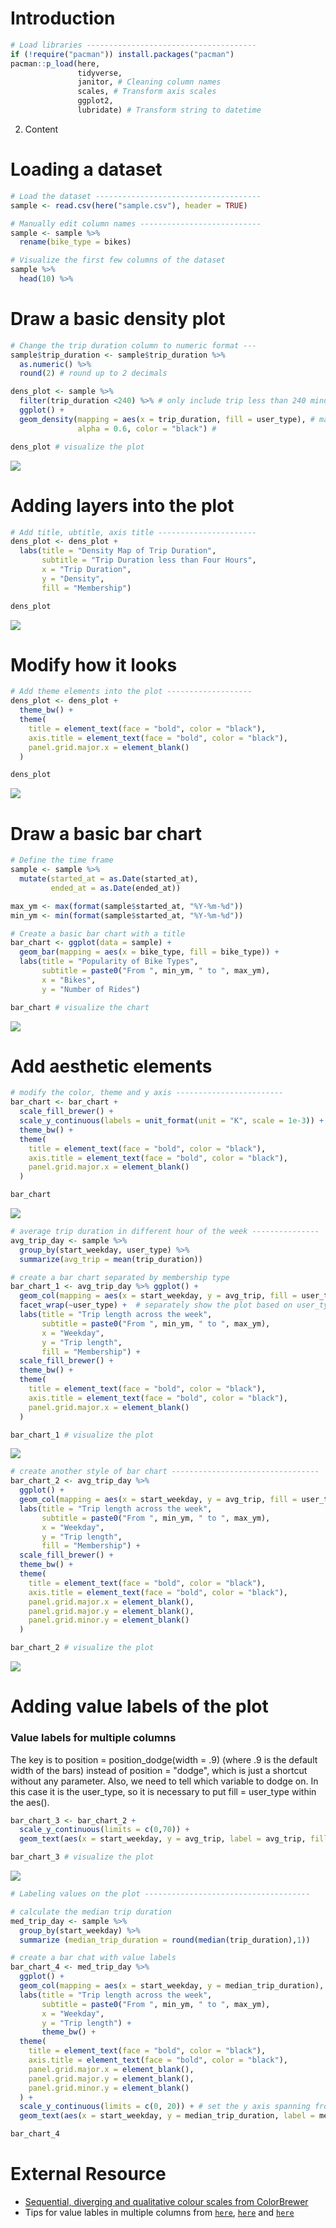 # Introduction

```r
# Load libraries --------------------------------------
if (!require("pacman")) install.packages("pacman")
pacman::p_load(here,  
               tidyverse, 
               janitor, # Cleaning column names  
               scales, # Transform axis scales
               ggplot2,
               lubridate) # Transform string to datetime    
```

2. Content

# Loading a dataset
```r
# Load the dataset -------------------------------------
sample <- read.csv(here("sample.csv"), header = TRUE)

# Manually edit column names ---------------------------
sample <- sample %>%
  rename(bike_type = bikes)

# Visualize the first few columns of the dataset
sample %>%
  head(10) %>%
```

# Draw a basic density plot
```r
# Change the trip duration column to numeric format ---
sample$trip_duration <- sample$trip_duration %>%
  as.numeric() %>%
  round(2) # round up to 2 decimals

dens_plot <- sample %>%
  filter(trip_duration <240) %>% # only include trip less than 240 minutes
  ggplot() +
  geom_density(mapping = aes(x = trip_duration, fill = user_type), # mapping the x axis and the legend
               alpha = 0.6, color = "black") # 

dens_plot # visualize the plot
```
![](https://github.com/tomtomhuang/R_Notes/blob/main/Notes/ggplot_visualization/figure/Dense_plot_1.jpeg)

# Adding layers into the plot
```r
# Add title, ubtitle, axis title ----------------------
dens_plot <- dens_plot +
  labs(title = "Density Map of Trip Duration", 
       subtitle = "Trip Duration less than Four Hours",
       x = "Trip Duration",
       y = "Density",
       fill = "Membership")

dens_plot
```
![](https://github.com/tomtomhuang/R_Notes/blob/main/Notes/ggplot_visualization/figure/Dense_plot_2.jpeg)

# Modify how it looks
```r
# Add theme elements into the plot -------------------
dens_plot <- dens_plot +
  theme_bw() +
  theme(
    title = element_text(face = "bold", color = "black"),
    axis.title = element_text(face = "bold", color = "black"),
    panel.grid.major.x = element_blank()
  )

dens_plot
```
![](https://github.com/Lingxi-HUANG/R_Notes/blob/main/Notes/ggplot_visualization/figure/Dense_plot.jpeg)

# Draw a basic bar chart
```r
# Define the time frame
sample <- sample %>%
  mutate(started_at = as.Date(started_at),
         ended_at = as.Date(ended_at))

max_ym <- max(format(sample$started_at, "%Y-%m-%d"))
min_ym <- min(format(sample$started_at, "%Y-%m-%d"))

# Create a basic bar chart with a title
bar_chart <- ggplot(data = sample) +
  geom_bar(mapping = aes(x = bike_type, fill = bike_type)) +
  labs(title = "Popularity of Bike Types",
       subtitle = paste0("From ", min_ym, " to ", max_ym),
       x = "Bikes",
       y = "Number of Rides")

bar_chart # visualize the chart
```
![](https://github.com/Lingxi-HUANG/R_Notes/blob/main/Notes/ggplot_visualization/figure/Bar_chart.jpeg)

# Add aesthetic elements
```r
# modify the color, theme and y axis ------------------------
bar_chart <- bar_chart +
  scale_fill_brewer() +
  scale_y_continuous(labels = unit_format(unit = "K", scale = 1e-3)) +
  theme_bw() +
  theme(
    title = element_text(face = "bold", color = "black"),
    axis.title = element_text(face = "bold", color = "black"),
    panel.grid.major.x = element_blank()
  )

bar_chart
```
![](https://github.com/Lingxi-HUANG/R_Notes/blob/main/Notes/ggplot_visualization/figure/Bar_chart_2.jpeg)

```r
# average trip duration in different hour of the week ---------------
avg_trip_day <- sample %>%
  group_by(start_weekday, user_type) %>%
  summarize(avg_trip = mean(trip_duration))

# create a bar chart separated by membership type
bar_chart_1 <- avg_trip_day %>% ggplot() +
  geom_col(mapping = aes(x = start_weekday, y = avg_trip, fill = user_type)) +
  facet_wrap(~user_type) +  # separately show the plot based on user_type
  labs(title = "Trip length across the week",
       subtitle = paste0("From ", min_ym, " to ", max_ym),
       x = "Weekday",
       y = "Trip length",
       fill = "Membership") +
  scale_fill_brewer() + 
  theme_bw() +
  theme(
    title = element_text(face = "bold", color = "black"),
    axis.title = element_text(face = "bold", color = "black"),
    panel.grid.major.x = element_blank()
  )

bar_chart_1 # visualize the plot
```
![](https://github.com/tomtomhuang/R_Notes/blob/main/Notes/ggplot_visualization/figure/Bar_chart_3.jpeg)


```r
# create another style of bar chart ---------------------------------
bar_chart_2 <- avg_trip_day %>% 
  ggplot() +
  geom_col(mapping = aes(x = start_weekday, y = avg_trip, fill = user_type), position = position_dodge(width = 0.9)) +
  labs(title = "Trip length across the week",
       subtitle = paste0("From ", min_ym, " to ", max_ym),
       x = "Weekday",
       y = "Trip length",
       fill = "Membership") +
  scale_fill_brewer() + 
  theme_bw() +
  theme(
    title = element_text(face = "bold", color = "black"),
    axis.title = element_text(face = "bold", color = "black"),
    panel.grid.major.x = element_blank(),
    panel.grid.major.y = element_blank(),
    panel.grid.minor.y = element_blank()
  )

bar_chart_2 # visualize the plot
```
![](https://github.com/tomtomhuang/R_Notes/blob/main/Notes/ggplot_visualization/figure/Bar_chart_4.jpeg)

# Adding value labels of the plot

### Value labels for multiple columns
The key is to position = position_dodge(width = .9) (where .9 is the default width of the bars) instead of position = "dodge", which is just a shortcut without any parameter. Also, we need to tell which variable to dodge on. In this case it is the user_type, so it is necessary to put fill = user_type within the aes().

```r
bar_chart_3 <- bar_chart_2 +
  scale_y_continuous(limits = c(0,70)) +
  geom_text(aes(x = start_weekday, y = avg_trip, label = avg_trip, fill = user_type), position = position_dodge(width = 0.9), vjust = -0.5) # The key is to position = position_dodge(width = .9) (where .9 is the default width of the bars) instead of position = "dodge", which is just a shortcut without any parameter. 

bar_chart_3 # visualize the plot
```
![](https://github.com/tomtomhuang/R_Notes/blob/main/Notes/ggplot_visualization/figure/Bar_chart_5.jpeg)

```r
# Labeling values on the plot -------------------------------------

# calculate the median trip duration 
med_trip_day <- sample %>%
  group_by(start_weekday) %>%
  summarize (median_trip_duration = round(median(trip_duration),1))

# create a bar chat with value labels 
bar_chart_4 <- med_trip_day %>%
  ggplot() +
  geom_col(mapping = aes(x = start_weekday, y = median_trip_duration), color = "black", fill = "darkcyan") +
  labs(title = "Trip length across the week",
       subtitle = paste0("From ", min_ym, " to ", max_ym),
       x = "Weekday",
       y = "Trip length") +
       theme_bw() +
  theme(
    title = element_text(face = "bold", color = "black"),
    axis.title = element_text(face = "bold", color = "black"),
    panel.grid.major.x = element_blank(),
    panel.grid.major.y = element_blank(),
    panel.grid.minor.y = element_blank()
  ) +
  scale_y_continuous(limits = c(0, 20)) + # set the y axis spanning from 0 to 20
  geom_text(aes(x = start_weekday, y = median_trip_duration, label = median_trip_duration), vjust = -1)

bar_chart_4
```

# External Resource
* [Sequential, diverging and qualitative colour scales from ColorBrewer](https://ggplot2.tidyverse.org/reference/scale_brewer.html)
* Tips for value lables in multiple columns from [`here`](https://stackoverflow.com/questions/6017460/position-geom-text-on-dodged-barplot), [`here`](https://stackoverflow.com/questions/26660525/add-text-on-top-of-a-faceted-dodged-bar-chart/26661791#26661791) and [`here`](https://stackoverflow.com/questions/34889766/what-is-the-width-argument-in-position-dodge)

